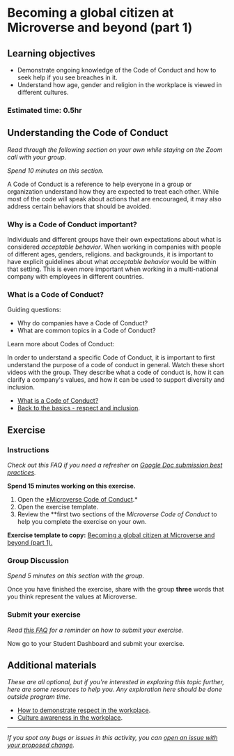 # Becoming a global citizen at Microverse and beyond (part 1)

## Learning objectives

- Demonstrate ongoing knowledge of the Code of Conduct and how to seek help if you see breaches in it.
- Understand how age, gender and religion in the workplace is viewed in different cultures.

### **Estimated time**: 0.5hr

## Understanding the Code of Conduct

*Read through the following section on your own while staying on the Zoom call with your group.* 

*Spend 10 minutes on this section.*

A Code of Conduct is a reference to help everyone in a group or organization understand how they are expected to treat each other. While most of the code will speak about actions that are encouraged, it may also address certain behaviors that should be avoided.

### Why is a Code of Conduct important?

Individuals and different groups have their own expectations about what is considered *acceptable behavior*. When working in companies with people of different ages, genders, religions. and backgrounds, it is important to have explicit guidelines about what *acceptable behavior* would be within that setting. This is even more important when working in a multi-national company with employees in different countries.

### What is a Code of Conduct?

Guiding questions:

- Why do companies have a Code of Conduct?
- What are common topics in a Code of Conduct?

Learn more about Codes of Conduct:

In order to understand a specific Code of Conduct, it is important to first understand the purpose of a code of conduct in general. Watch these short videos with the group. They describe what a code of conduct is, how it can clarify a company's values, and how it can be used to support diversity and inclusion.

- [What is a Code of Conduct?](https://www.youtube.com/watch?v=C4si6n36n30)
- [Back to the basics - respect and inclusion](https://youtu.be/TJWnqc3mwXg).

## Exercise

### Instructions

*Check out this FAQ if you need a refresher on [Google Doc submission best practices](https://microverse.zendesk.com/hc/en-us/articles/360063156813).*

**Spend 15 minutes working on this exercise.**

1. Open the [*Microverse Code of Conduct](https://www.notion.so/Code-of-Conduct-fb637972fe434dccb1004fd572007a59).*
2. Open the exercise template.
3. Review the **first two sections of the *Microverse Code of Conduct* to help you complete the exercise on your own.

**Exercise template to copy:** [Becoming a global citizen at Microverse and beyond (part 1).](https://docs.google.com/document/d/11OkjQwlvzpfAHbX9MUWZGVnm_8rjS5YxxxHFu8ZXRqE/edit) 

### Group Discussion

*Spend 5 minutes on this section with the group.*

Once you have finished the exercise, share with the group **three** words that you think represent the values at Microverse.

### Submit your exercise

*Read [this FAQ](https://microverse.zendesk.com/hc/en-us/articles/360061344234) for a reminder on how to submit your exercise.* 

Now go to your Student Dashboard and submit your exercise.

## Additional materials

*These are all optional, but if you're interested in exploring this topic further, here are some resources to help you. Any exploration here should be done outside program time.*

- [How to demonstrate respect in the workplace](https://www.thebalancecareers.com/how-to-demonstrate-respect-in-the-workplace-1919376).
- [Culture awareness in the workplace](https://smallbusiness.chron.com/culture-awareness-workplace-737.html).


------

_If you spot any bugs or issues in this activity, you can [open an issue with your proposed change](https://github.com/microverseinc/curriculum-transversal-skills/blob/main/git-github/articles/open_issue.md)._
